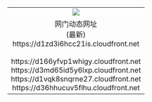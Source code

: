 ﻿<table>
  <tr></tr>
  <tr><td colspan=2 align=center><img src="https://d1zd3i6hcc21is.cloudfront.net/Up/oGate.jpg" /></td></tr>
  <tr><td colspan=2 align=center>网门动态网址<br/>(最新)
<br>https://d1zd3i6hcc21is.cloudfront.net
<br/>
<br>https://d166yfvp1whigy.cloudfront.net
<br>https://d3md65id5y6lxp.cloudfront.net
<br>https://d1vqk8snqrne27.cloudfront.net
<br>https://d36hhucuv5flhu.cloudfront.net
    </td>
  </tr>
</table>
